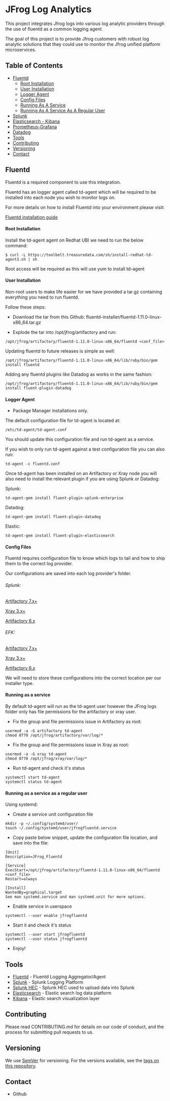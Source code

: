 # JFrog Log Analytics

This project integrates Jfrog logs into various log analytic providers through the use of fluentd as a common logging agent.

The goal of this project is to provide Jfrog customers with robust log analytic solutions that they could use to monitor the Jfrog unified platform microservices.

## Table of Contents

   * [Fluentd](#fluentd)
     * [Root Installation](#root-installation)
     * [User Installation](#user-installation)
     * [Logger Agent](#logger-agent)
     * [Config Files](#config-files)
     * [Running As A Service](#running-as-a-service)
     * [Running As A Service As A Regular User](#running-as-a-service-as-a-regular-user)
   * [Splunk](customize-example/splunk/README.md)
   * [Elasticsearch - Kibana](customize-example/elastic-fluentd-kibana/README.md)
   * [Prometheus-Grafana](customize-example/prometheus-fluentd-grafana/README.md)
   * [Datadog](customize-example/datadog/README.md)
   * [Tools](#tools)
   * [Contributing](#contributing)
   * [Versioning](#versioning)
   * [Contact](#contact)

## Fluentd 

Fluentd is a required component to use this integration.

Fluentd has an logger agent called td-agent which will be required to be installed into each node you wish to monitor logs on.

For more details on how to install Fluentd into your environment please visit:

[Fluentd installation guide](https://docs.fluentd.org/installation)

#### Root Installation

Install the td-agent agent on Redhat UBI we need to run the below command:

```
$ curl -L https://toolbelt.treasuredata.com/sh/install-redhat-td-agent3.sh | sh
```

Root access will be required as this will use yum to install td-agent

#### User Installation

Non-root users to make life easier for we have provided a tar.gz containing everything you need to run fluentd.

Follow these steps:

* Download the tar from this Github: fluentd-installer/fluentd-1.11.0-linux-x86_64.tar.gz

* Explode the tar into /opt/jfrog/artifactory and run:

``` 
/opt/jfrog/artifactory/fluentd-1.11.0-linux-x86_64/fluentd <conf_file>
```

Updating fluentd to future releases is simple as well:

``` 
/opt/jfrog/artifactory/fluentd-1.11.0-linux-x86_64/lib/ruby/bin/gem install fluentd
```

Adding any fluentd plugins like Datadog as works in the same fashion:

``` 
/opt/jfrog/artifactory/fluentd-1.11.0-linux-x86_64/lib/ruby/bin/gem install fluent-plugin-datadog
```

#### Logger Agent

* Package Manager installations only.

The default configuration file for td-agent is located at:

```
/etc/td-agent/td-agent.conf
```

You should update this configuration file and run td-agent as a service.

If you wish to only run td-agent against a test configuration file you can also run:

```
td-agent -c fluentd.conf
```

Once td-agent has been installed on an Artifactory or Xray node you will also need to install the relevant plugin if you are using Splunk or Datadog:

Splunk:
```
td-agent-gem install fluent-plugin-splunk-enterprise
```

Datadog:
``` 
td-agent-gem install fluent-plugin-datadog
```

Elastic:
``` 
td-agent-gem install fluent-plugin-elasticsearch
```

#### Config Files

Fluentd requires configuration file to know which logs to tail and how to ship them to the correct log provider.

Our configurations are saved into each log provider's folder.

###### Splunk:

[Artifactory 7.x+](https://github.com/jfrog/log-analytics/blob/master/splunk/fluent.conf.rt)

[Xray 3.x+](https://github.com/jfrog/log-analytics/blob/master/splunk/fluent.conf.xray)

[Artifactory 6.x](https://github.com/jfrog/log-analytics/blob/master/splunk/fluent.conf.rt6)

###### EFK:

[Artifactory 7.x+](https://github.com/jfrog/log-analytics/blob/master/elastic-fluentd-kibana/fluent.conf.rt)

[Xray 3.x+](https://github.com/jfrog/log-analytics/blob/master/elastic-fluentd-kibana/fluent.conf.xray)

[Artifactory 6.x](https://github.com/jfrog/log-analytics/blob/master/elastic-fluentd-kibana/fluent.conf.rt6)

We will need to store these configurations into the correct location per our installer type.

#### Running as a service

By default td-agent will run as the td-agent user however the JFrog logs folder only has file permissions for the artifactory or xray user.

* Fix the group and file permissions issue in Artifactory as root:

``` 
usermod -a -G artifactory td-agent
chmod 0770 /opt/jfrog/artifactory/var/log/*
```

* Fix the group and file permissions issue in Xray as root:

``` 
usermod -a -G xray td-agent
chmod 0770 /opt/jfrog/xray/var/log/*
```

* Run td-agent and check it's status

```
systemctl start td-agent
systemctl status td-agent
```

#### Running as a service as a regular user

Using systemd:

* Create a service unit configuration file

```
mkdir -p ~/.config/systemd/user/
touch ~/.config/systemd/user/jfrogfluentd.service
```

* Copy paste below snippet, update the configuration file location, and save into the file:

```
[Unit]
Description=JFrog_Fluentd

[Service]
ExecStart=/opt/jfrog/artifactory/fluentd-1.11.0-linux-x86_64/fluentd <conf_file>
Restart=always

[Install]
WantedBy=graphical.target
See man systemd.service and man systemd.unit for more options.
```

* Enable service in userspace

``` 
systemctl --user enable jfrogfluentd
```

* Start it and check it's status

```
systemctl --user start jfrogfluentd
systemctl --user status jfrogfluentd
```

* Enjoy!

## Tools
* [Fluentd](https://www.fluentd.org) - Fluentd Logging Aggregator/Agent
* [Splunk](https://www.splunk.com/) - Splunk Logging Platform
* [Splunk HEC](https://dev.splunk.com/enterprise/docs/dataapps/httpeventcollector/) - Splunk HEC used to upload data into Splunk
* [Elasticsearch](https://www.elastic.co/) - Elastic search log data platform
* [Kibana](https://www.elastic.co/kibana) - Elastic search visualization layer

## Contributing
Please read CONTRIBUTING.md for details on our code of conduct, and the process for submitting pull requests to us.

## Versioning
We use [SemVer](http://semver.org/) for versioning. For the versions available, see the [tags on this repository](https://github.com/your/project/tags).

## Contact
* Github
